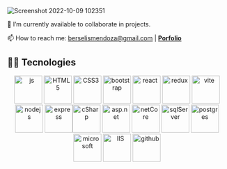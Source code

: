 ![Screenshot 2022-10-09 102351](https://user-images.githubusercontent.com/68135098/194762159-27fad4db-eff0-4422-bfc7-1b7b9dea872c.png)

🔭 I’m currently available to collaborate in projects.

📫 How to reach me: berselismendoza@gmail.com | **[Porfolio](https://bdevelopment.net/)**

## 👨‍💻 Tecnologies

<p align="center">
  <a href="#"><img style="width:64px;" src="https://user-images.githubusercontent.com/68135098/194763201-e1967206-4d4e-4f48-9f8a-e7033b41d074.png" alt="js"/></a>
  <a href="#"><img style="width:64px;" src="https://user-images.githubusercontent.com/68135098/194763280-840b317e-0530-4ea8-a4de-eaf595f64e3f.png" alt="HTML5"/></a>
  <a href="#"><img style="width:64px;" src="https://user-images.githubusercontent.com/68135098/194763276-0a8cf7ce-58c0-4ea6-bb91-425d99b69ab1.png" alt="CSS3"/></a>
  <a href="#"><img style="width:64px;" src="https://user-images.githubusercontent.com/68135098/194765663-a3766720-2917-44d9-8fe1-eec93e7fedda.png" alt="bootstrap"/></a>
  <a href="#"><img style="width:64px;" src="https://user-images.githubusercontent.com/68135098/194763448-eff01c25-f6eb-4ff6-9989-fa7ba350141b.png" alt="react"/></a>
  <a href="#"><img style="width:64px;" src="https://user-images.githubusercontent.com/68135098/194764661-acbe9c6c-ae2a-4d5d-8d82-54dd63d89137.png" alt="redux"/></a>
  <a href="#"><img style="width:64px;" src="https://user-images.githubusercontent.com/68135098/194764697-a99c5554-b765-4832-a5ae-05c8d280767b.png" alt="vite"/></a>
  <a href="#"><img style="width:64px;" src="https://user-images.githubusercontent.com/68135098/194763595-be2a8251-2bb2-4ea5-8683-7695455c7233.png" alt="nodejs"/></a>
  <a href="#"><img style="width:64px;" src="https://user-images.githubusercontent.com/68135098/194765089-047b6a0c-613b-4a83-91ab-008dd189e804.svg" alt="express"/></a
  <a href="#"><img style="width:64px;" src="https://user-images.githubusercontent.com/68135098/194763272-bcff2fac-c79b-4c56-adbf-e15f7233a32a.png" alt="cSharp"/></a>
  <a href="#"><img style="width:64px;" src="https://user-images.githubusercontent.com/68135098/194762962-36ea39e0-1fd2-4fcd-bd4e-0c385195650a.png" alt="asp.net"/></a>
  <a href="#"><img style="width:64px;" src="https://user-images.githubusercontent.com/68135098/194763707-5821c84f-2268-4527-9352-5497e9739ee5.png" alt="netCore"/></a>
  <a href="#"><img style="width:64px;" src="https://user-images.githubusercontent.com/68135098/194763465-68660db3-6aa2-4cab-a828-5cc9e38a8ca0.png" alt="sqlServer"/></a>
  <a href="#"><img style="width:64px;" src="https://user-images.githubusercontent.com/68135098/194763863-ea594451-a0dc-4aed-9420-3eeb2b60465d.png" alt="postgres"/></a>
  <a href="#"><img style="width:64px;" src="https://user-images.githubusercontent.com/68135098/194763916-94086009-12f2-4655-88bf-12d217539ff4.png" alt="microsoft"/></a>
  <a href="#"><img style="width:64px;" src="https://user-images.githubusercontent.com/68135098/194763524-41fcd386-5fca-426f-bf12-3591ec0e9508.png" alt="IIS"/></a>
  <a href="#"><img style="width:64px;" src="https://user-images.githubusercontent.com/68135098/194763991-de09de0b-7e80-4580-b782-406550926886.png" alt="github"/></a>
</p>
